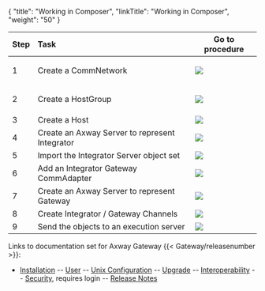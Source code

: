 {
    "title": "Working in Composer",
    "linkTitle": "Working in Composer",
    "weight": "50"
}<table>
         
         
         
         
   
   <thead>
      <tr>
<th style="text-align: center;" class="HeadE-Column1-Header1" style="font-weight: normal">Step         </th>
<th style="text-align: left;" class="HeadE-Column1-Header1" style="font-weight: normal">Task         </th>
<th style="text-align: center;" class="HeadD-Column1-Header1" style="font-weight: normal">Go to procedure         </th>
      </tr>
   </thead>
   <tbody>
      <tr>
         <td>1         </td>
         <td><p>Create a CommNetwork</p>         </td>
         <td><a href="t_cmpsr_createcmntwk"><img src="/Images/Gateway/g_map_arrow.png" /></a>         </td>
      </tr>
      <tr>
         <td>2         </td>
         <td><p>Create a HostGroup</p>         </td>
         <td><a href="t_cmpsr_createhostgroup"><img src="/Images/Gateway/g_map_arrow.png" /></a>         </td>
      </tr>
      <tr>
         <td>3         </td>
         <td>Create a Host         </td>
         <td><a href="t_cmpsr_createhost"><img src="/Images/Gateway/g_map_arrow.png" /></a>         </td>
      </tr>
      <tr>
         <td>4         </td>
         <td>Create an Axway Server to represent Integrator         </td>
         <td><a href="t_cmpsr_create_syncserv_intgr"><img src="/Images/Gateway/g_map_arrow.png" /></a>         </td>
      </tr>
      <tr>
         <td>5         </td>
         <td>Import the Integrator Server object set         </td>
         <td><a href="t_cmpsr_impt_intgrobjset"><img src="/Images/Gateway/g_map_arrow.png" /></a>         </td>
      </tr>
      <tr>
         <td>6         </td>
         <td>Add an Integrator Gateway CommAdapter         </td>
         <td><a href="t_cmpsr_createcmdptr_gtw"><img src="/Images/Gateway/g_map_arrow.png" /></a>         </td>
      </tr>
      <tr>
         <td>7         </td>
         <td>Create an Axway Server to represent Gateway         </td>
         <td><a href="t_cmpsr_create_syncserv_gtw"><img src="/Images/Gateway/g_map_arrow.png" /></a>         </td>
      </tr>
      <tr>
         <td>8         </td>
         <td>Create Integrator / Gateway Channels         </td>
         <td><a href="t_cmpsr_createchnl_intgrgtw"><img src="/Images/Gateway/g_map_arrow.png" /></a>         </td>
      </tr>
      <tr>
         <td>9         </td>
         <td>Send the objects to an execution server         </td>
         <td><a href="t_cmpsr_sendtoserver"><img src="/Images/Gateway/g_map_arrow_27x20.png" /></a>         </td>
      </tr>
   </tbody>
</table>

Links to documentation set for Axway Gateway {{< Gateway/releasenumber  >}}:

-   [Installation](/bundle/Gateway_6173_InstallationGuide_allOS_en_HTML5/page/Content/start_page.htm) -- [User](/bundle/Gateway_6173_UsersGuide_allOS_en_HTML5/page/Content/start_page.htm) -- [Unix Configuration](/bundle/Gateway_6173_ConfigurationGuide_UNIX_en_HTML5/page/Content/start_page.htm) -- [Upgrade](/bundle/Gateway_6173_UpgradeGuide_allOS_en_HTML5/page/Content/start_page.htm) -- [Interoperability](/bundle/Gateway_6173_InteroperabilityGuide_allOS_en_HTML5/page/Content/start_page.htm) -- [Security](/bundle/Gateway_6173_SecurityGuide_allOS_en_HTML5/page/Content/start_page.htm), requires login -- [Release Notes](/bundle/Gateway_6173_ReleaseNotes_allOS_en_HTML5/page/Content/Gateway_ReleaseNotes_allOS_en.htm)
